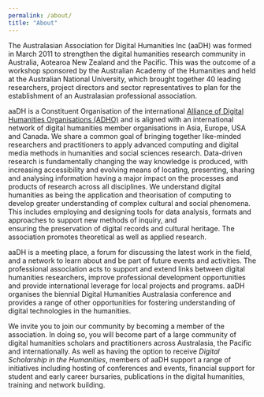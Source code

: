 ```yaml
---
permalink: /about/
title: "About"
---
```


The Australasian Association for Digital Humanities Inc (aaDH) was formed in March 2011 to strengthen the digital humanities research community in Australia, Aotearoa New Zealand and the Pacific. This was the outcome of a workshop sponsored by the Australian Academy of the Humanities and held at the Australian National University, which brought together 40 leading researchers, project directors and sector representatives to plan for the establishment of an Australasian professional association.

aaDH is a Constituent Organisation of the international [Alliance of Digital Humanities Organisations (ADHO)](https://adho.org/) and is aligned with an international network of digital humanities member organisations in Asia, Europe, USA and Canada. We share a common goal of bringing together like-minded researchers and practitioners to apply advanced computing and digital media methods in humanities and social sciences research. Data-driven research is fundamentally changing the way knowledge is produced, with increasing accessibility and evolving means of locating, presenting, sharing and analysing information having a major impact on the processes and products of research across all disciplines. We understand digital humanities as being the application and theorisation of computing to develop greater understanding of complex cultural and social phenomena. This includes employing and designing tools for data analysis, formats and approaches to support new methods of inquiry, and ensuring the preservation of digital records and cultural heritage. The association promotes theoretical as well as applied research.

aaDH is a meeting place, a forum for discussing the latest work in the field, and a network to learn about and be part of future events and activities. The professional association acts to support and extend links between digital humanities researchers, improve professional development opportunities and provide international leverage for local projects and programs. aaDH organises the biennial Digital Humanities Australasia conference and provides a range of other opportunities for fostering understanding of digital technologies in the humanities.

We invite you to join our community by becoming a member of the association. In doing so, you will become part of a large community of digital humanities scholars and practitioners across Australasia, the Pacific and internationally. As well as having the option to receive *Digital Scholarship in the Humanities*, members of aaDH support a range of initiatives including hosting of conferences and events, financial support for student and early career bursaries, publications in the digital humanities, training and network building.
